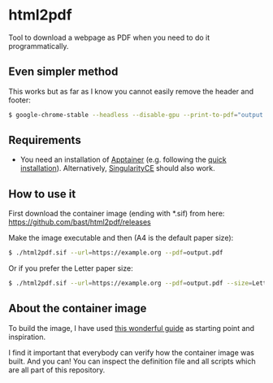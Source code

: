 # html2pdf

Tool to download a webpage as PDF when you need to do it programmatically.


## Even simpler method

This works but as far as I know you cannot easily remove the header and footer:
```bash
$ google-chrome-stable --headless --disable-gpu --print-to-pdf="output.pdf" "https://example.org"
```


## Requirements

- You need an installation of [Apptainer](https://apptainer.org/) (e.g. following
  the [quick
  installation](https://apptainer.org/docs/user/latest/quick_start.html#quick-installation)).
  Alternatively, [SingularityCE](https://sylabs.io/singularity/) should also
  work.


## How to use it

First download the container image (ending with *.sif) from here:
https://github.com/bast/html2pdf/releases

Make the image executable and then (A4 is the default paper size):
```bash
$ ./html2pdf.sif --url=https://example.org --pdf=output.pdf
```

Or if you prefer the Letter paper size:
```bash
$ ./html2pdf.sif --url=https://example.org --pdf=output.pdf --size=Letter
```


## About the container image

To build the image, I have used [this wonderful
guide](https://github.com/singularityhub/singularity-deploy) as starting point
and inspiration.

I find it important that everybody can verify how the container image was
built. And you can! You can inspect the definition file and all scripts which
are all part of this repository.
